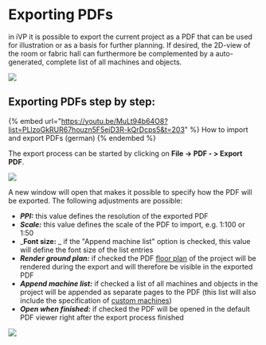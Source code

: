 # Exporting PDFs

in iVP it is possible to export the current project as a PDF that can be used for illustration or as a basis for further planning. If desired, the 2D-view of the room or fabric hall can furthermore be complemented by a auto-generated, complete list of all machines and objects.

![](../../../.gitbook/assets/Test2.jpg)

## Exporting PDFs step by step:

{% embed url="https://youtu.be/MuLt94b64O8?list=PLlzoGkRUR67houzn5F5ejD3R-kQrDcps5&t=203" %}
How to import and export PDFs (german)
{% endembed %}

The export process can be started by clicking on **File -> PDF - > Export PDF**.

![](../../../.gitbook/assets/iVP\_pdf\_export\_pfd\_menu\_entry.jpg)

&#x20;A new window will open that makes it possible to specify how the PDF will be exported. The following adjustments are possible:

* _**PPI:**_ this value defines the resolution of the exported PDF
* _**Scale:**_ this value defines the scale of the PDF to import, e.g. 1:100 or 1:50
* _**Font size:** _ if the "Append machine list" option is checked, this value will define the font size of the list entries
* _**Render ground plan:**_ if checked the PDF [floor plan](broken-reference) of the project will be rendered during the export and will therefore be visible in the exported PDF
* _**Append machine list:**_ if checked a list of all machines and objects in the project will be appended as separate pages to the PDF (this list will also include the specification of [custom machines](../machines/customizable-machines.md))
* _**Open when finished:**_ if checked the PDF will be opened in the default PDF viewer right after the export process finished

![](../../../.gitbook/assets/iVP\_pdf\_export\_pdf\_options.jpg)
